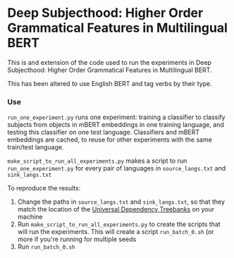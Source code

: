 # Deep Subjecthood: Higher Order Grammatical Features in Multilingual BERT

This is and extension of the code used to run the experiments in Deep Subjecthood: Higher Order Grammatical Features in Multilingual BERT.

This has been altered to use English BERT and tag verbs by their type.

### Use

`run_one_experiment.py` runs one experiment: training a classifier to classify subjects from objects in mBERT embeddings in one training language, and testing this classifier on one test language. Classifiers and mBERT embeddings are cached, to reuse for other experiments with the same train/test language.

`make_script_to_run_all_experiments.py` makes a script to run `run_one_experiment.py` for every pair of languages in `source_langs.txt` and `sink_langs.txt`

To reproduce the results:

1. Change the paths in `source_langs.txt` and `sink_langs.txt`, so that they match the location of the [Universal Dependency Treebanks](https://universaldependencies.org/#download) on your machine
2. Run `make_script_to_run_all_experiments.py` to create the scripts that will run the experiments. This will create a script `run_batch_0.sh` (or more if you're running for multiple seeds
3. Run `run_batch_0.sh`

